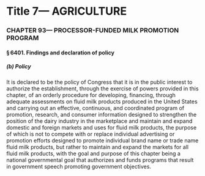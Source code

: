 
# Title 7— AGRICULTURE
### CHAPTER 93— PROCESSOR-FUNDED MILK PROMOTION PROGRAM
#### § 6401. Findings and declaration of policy
##### (b) Policy

It is declared to be the policy of Congress that it is in the public interest to authorize the establishment, through the exercise of powers provided in this chapter, of an orderly procedure for developing, financing, through adequate assessments on fluid milk products produced in the United States and carrying out an effective, continuous, and coordinated program of promotion, research, and consumer information designed to strengthen the position of the dairy industry in the marketplace and maintain and expand domestic and foreign markets and uses for fluid milk products, the purpose of which is not to compete with or replace individual advertising or promotion efforts designed to promote individual brand name or trade name fluid milk products, but rather to maintain and expand the markets for all fluid milk products, with the goal and purpose of this chapter being a national governmental goal that authorizes and funds programs that result in government speech promoting government objectives.
